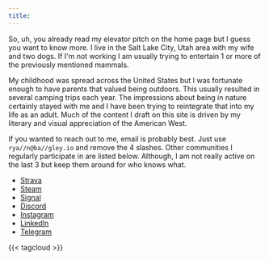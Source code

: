 ```yaml
---
title: 
---
```


So, uh, you already read my elevator pitch on the home page but I guess you want to know more. I live in the Salt Lake City, Utah area with my wife and two dogs. If I'm not working I am usually trying to entertain 1 or more of the previously mentioned mammals.

My childhood was spread across the United States but I was fortunate enough to have parents that valued being outdoors. This usually resulted in several camping trips each year. The impressions about being in nature certainly stayed with me and I have been trying to reintegrate that into my life as an adult. Much of the content I draft on this site is driven by my literary and visual appreciation of the American West.

If you wanted to reach out to me, email is probably best. Just use `rya//n@ba//gley.io` and remove the 4 slashes. Other communities I regularly participate in are listed below. Although, I am not really active on the last 3 but keep them around for who knows what.

* [Strava](https://www.strava.com/athletes/ryanbagley)
* [Steam](https://steamcommunity.com/profiles/76561197965221693/)
* [Signal](https://signal.me/#p/+12125001339)
* [Discord](https://discordapp.com/users/.svah)
* [Instagram](https://www.instagram.com/tcp.rst/)
* [LinkedIn](www.linkedin.com/in/ryan-bagley-a16979100)
* [Telegram](t.me/ryanbagley)

{{< tagcloud >}}
